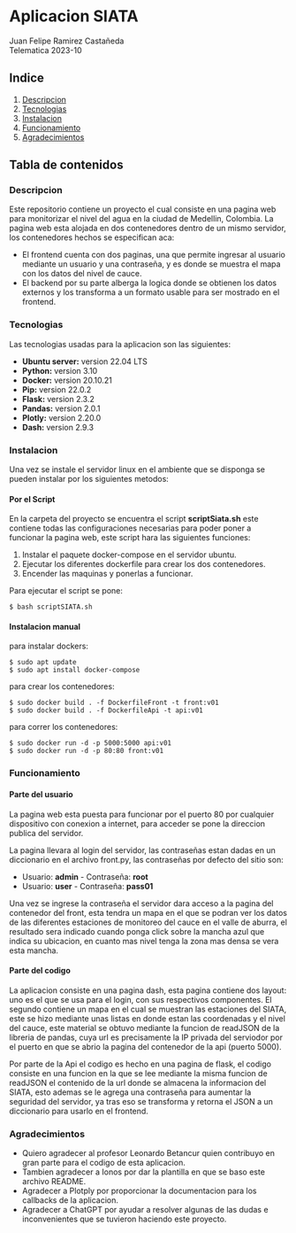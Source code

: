 # Aplicacion SIATA

Juan Felipe Ramirez Castañeda  
Telematica 2023-10

## Indice
1. [Descripcion](#descripcion)
2. [Tecnologias](#tecnologias)
3. [Instalacion](#instalacion)
4. [Funcionamiento](#funcionamiento)
5. [Agradecimientos](#agradecimientos)

## Tabla de contenidos

### Descripcion

Este repositorio contiene un proyecto el cual consiste en una pagina web para monitorizar el nivel del agua en la ciudad de Medellin, Colombia.
La pagina web esta alojada en dos contenedores dentro de un mismo servidor, los contenedores hechos se especifican aca:

* El frontend cuenta con dos paginas, una que permite ingresar al usuario mediante un usuario y una contraseña, y es donde se muestra el mapa con
los datos del nivel de cauce.
* El backend por su parte alberga la logica donde se obtienen los datos externos y los transforma a un formato usable para ser mostrado
en el frontend.

### Tecnologias
Las tecnologias usadas para la aplicacion son las siguientes:
* **Ubuntu server:** version 22.04 LTS
* **Python:** version 3.10
* **Docker:** version 20.10.21
* **Pip:** version 22.0.2
* **Flask:** version 2.3.2
* **Pandas:** version 2.0.1
* **Plotly:** version 2.20.0
* **Dash:** version 2.9.3

### Instalacion

Una vez se instale el servidor linux en el ambiente que se disponga se pueden instalar por los siguientes metodos:

#### Por el Script

En la carpeta del proyecto se encuentra el script **scriptSiata.sh** este contiene todas las configuraciones necesarias para poder poner a funcionar la
pagina web, este script hara las siguientes funciones:

1. Instalar el paquete docker-compose en el servidor ubuntu.
2. Ejecutar los diferentes dockerfile para crear los dos contenedores.
3. Encender las maquinas y ponerlas a funcionar.

Para ejecutar el script se pone:
```
$ bash scriptSIATA.sh
```

#### Instalacion manual

para instalar dockers:
```
$ sudo apt update
$ sudo apt install docker-compose
```
para crear los contenedores:
```
$ sudo docker build . -f DockerfileFront -t front:v01
$ sudo docker build . -f DockerfileApi -t api:v01
```
para correr los contenedores:
```
$ sudo docker run -d -p 5000:5000 api:v01
$ sudo docker run -d -p 80:80 front:v01
```

### Funcionamiento

#### Parte del usuario

La pagina web esta puesta para funcionar por el puerto 80 por cualquier dispositivo con conexion a internet, para acceder se pone la direccion publica
del servidor.  

La pagina llevara al login del servidor, las contraseñas estan dadas en un diccionario en el archivo front.py, las contraseñas por defecto del sitio son:
* Usuario: **admin** - Contraseña: **root**
* Usuario: **user** - Contraseña: **pass01**

Una vez se ingrese la contraseña el servidor dara acceso a la pagina del contenedor del front, esta tendra un mapa en el que se podran ver los datos de
las diferentes estaciones de monitoreo del cauce en el valle de aburra, el resultado sera indicado cuando ponga click sobre la mancha azul que indica su
ubicacion, en cuanto mas nivel tenga la zona mas densa se vera esta mancha.

#### Parte del codigo

La aplicacion consiste en una pagina dash, esta pagina contiene dos layout: uno es el que se usa para el login, con sus respectivos componentes. El segundo
contiene un mapa en el cual se muestran las estaciones del SIATA, este se hizo mediante unas listas en donde estan las coordenadas y el nivel del cauce, este
material se obtuvo mediante la funcion de readJSON de la libreria de pandas, cuya url es precisamente la IP privada del serviodor por el puerto en
que se abrio la pagina del contenedor de la api (puerto 5000).  

Por parte de la Api el codigo es hecho en una pagina de flask, el codigo consiste en una funcion en la que se lee
mediante la misma funcion de readJSON el contenido de la url donde se almacena la informacion del SIATA, esto ademas se le agrega una contraseña para
aumentar la seguridad del servidor, ya tras eso se transforma y retorna el JSON a un diccionario para usarlo en el frontend.

### Agradecimientos

* Quiero agradecer al profesor Leonardo Betancur quien contribuyo en gran parte para el codigo de esta aplicacion.  
* Tambien agradecer a Ionos por dar la plantilla en que se baso este archivo README.  
* Agradecer a Plotply por proporcionar la documentacion para los callbacks de la aplicacion.  
* Agradecer a ChatGPT por ayudar a resolver algunas de las dudas e inconvenientes que se tuvieron haciendo este proyecto.
